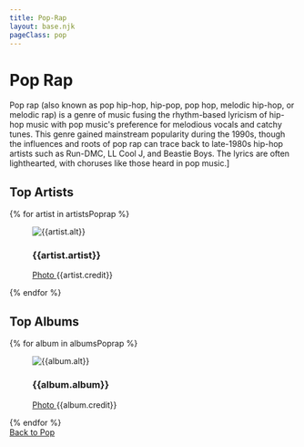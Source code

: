 ```yaml
---
title: Pop-Rap
layout: base.njk
pageClass: pop
---
```

<h1 class="subgenre-title">Pop Rap <!-- sub genre name--></h1>

<p class="summary"> Pop rap (also known as pop hip-hop, hip-pop, pop hop, melodic hip-hop, or melodic rap) is a genre of music fusing the rhythm-based lyricism of hip-hop music with pop music's preference for melodious vocals and catchy tunes. This genre gained mainstream popularity during the 1990s, though the influences and roots of pop rap can trace back to late-1980s hip-hop artists such as Run-DMC, LL Cool J, and Beastie Boys. The lyrics are often lighthearted, with choruses like those heard in pop music.] <!-- subgenre summary--></p>

<!-- top album and artist section-->

<section class="top">
    <h2>Top Artists</h2>
    <div class="artist">
        {% for artist in artistsPoprap %}
        <figure>
            <img src="{{artist.src}}" alt="{{artist.alt}}">
            <figcaption>
                <h3>{{artist.artist}}</h3>
                <p><a href="{{artist.creditLink}}">Photo </a>{{artist.credit}}</p>
            </figcaption>
            </figure>
        {% endfor %}
    </div>
    </section>

<section class="top">
<h2>Top Albums</h2>
<div class="albums">
    {% for album in albumsPoprap %}
    <figure>
        <img src="{{album.src}}" alt="{{album.alt}}">
        <figcaption>
            <h3>{{album.album}}</h3>
            <p><a href="{{album.creditLink}}">Photo </a>{{album.credit}}</p>
        </figcaption>
        </figure>
    {% endfor %}
</div>
</section>
<section class="back"><a href="/pop">Back to Pop</a></section>
<!-- suggestion section, still figuring out how to format this using the bubble diagram from the wireframe-->